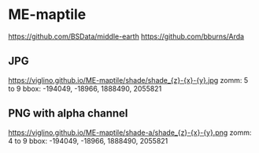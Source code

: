 # ME-maptile

https://github.com/BSData/middle-earth
https://github.com/bburns/Arda

## JPG 
https://viglino.github.io/ME-maptile/shade/shade_{z}-{x}-{y}.jpg 
zomm: 5 to 9
bbox: -194049, -18966, 1888490, 2055821

## PNG with alpha channel
https://viglino.github.io/ME-maptile/shade-a/shade_{z}-{x}-{y}.png
zomm: 4 to 9
bbox: -194049, -18966, 1888490, 2055821
